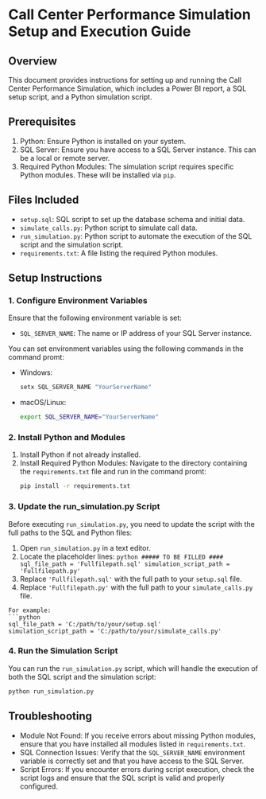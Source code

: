 # Call Center Performance Simulation Setup and Execution Guide

## Overview

This document provides instructions for setting up and running the Call Center Performance Simulation, which includes a Power BI report, a SQL setup script, and a Python simulation script.

## Prerequisites

1. Python: Ensure Python is installed on your system.
2. SQL Server: Ensure you have access to a SQL Server instance. This can be a local or remote server.
3. Required Python Modules: The simulation script requires specific Python modules. These will be installed via `pip`.

## Files Included

- `setup.sql`: SQL script to set up the database schema and initial data.
- `simulate_calls.py`: Python script to simulate call data.
- `run_simulation.py`: Python script to automate the execution of the SQL script and the simulation script.
- `requirements.txt`: A file listing the required Python modules.

## Setup Instructions

### 1. Configure Environment Variables

Ensure that the following environment variable is set:
- `SQL_SERVER_NAME`: The name or IP address of your SQL Server instance.

You can set environment variables using the following commands in the command promt:
- Windows:
  ```sh
  setx SQL_SERVER_NAME "YourServerName"
  ```
- macOS/Linux:
  ```sh
  export SQL_SERVER_NAME="YourServerName"
  ```

### 2. Install Python and Modules

1. Install Python if not already installed.
2. Install Required Python Modules:
   Navigate to the directory containing the `requirements.txt` file and run in the command promt:
   ```sh
   pip install -r requirements.txt
   ```

### 3. Update the run_simulation.py Script

  Before executing `run_simulation.py`, you need to update the script with the full paths to the SQL and Python files:

  1. Open `run_simulation.py` in a text editor.
  2. Locate the placeholder lines:
    ```python
    ##### TO BE FILLED ####
    sql_file_path = 'Fullfilepath.sql'
    simulation_script_path = 'Fullfilepath.py'
    ```
  3. Replace `'Fullfilepath.sql'` with the full path to your `setup.sql` file.
  4. Replace `'Fullfilepath.py'` with the full path to your `simulate_calls.py` file.

    For example:
    ```python
    sql_file_path = 'C:/path/to/your/setup.sql'
    simulation_script_path = 'C:/path/to/your/simulate_calls.py'

### 4. Run the Simulation Script

   You can run the `run_simulation.py` script, which will handle the execution of both the SQL script and the simulation script:
   ```sh
   python run_simulation.py
   ```

## Troubleshooting

- Module Not Found: If you receive errors about missing Python modules, ensure that you have installed all modules listed in `requirements.txt`.
- SQL Connection Issues: Verify that the `SQL_SERVER_NAME` environment variable is correctly set and that you have access to the SQL Server.
- Script Errors: If you encounter errors during script execution, check the script logs and ensure that the SQL script is valid and properly configured.
